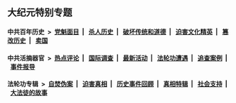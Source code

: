 ## 大纪元特别专题

#### 中共百年历史 &nbsp;>&nbsp; [党魁面目](indexes/nf1176107/README.md?04250430) &nbsp;| &nbsp; [杀人历史](indexes/nf1176106/README.md?04250430) &nbsp;| &nbsp; [破坏传统和道德](indexes/nf1176106/README.md?04250430) &nbsp;| &nbsp; [迫害文化精英](indexes/nf1176111/README.md?04250430) &nbsp;| &nbsp; [篡改历史](indexes/nf1176115/README.md?04250430) &nbsp;| &nbsp; [卖国](indexes/nf1176117/README.md?04250430) 

#### 中共活摘器官 &nbsp;>&nbsp; [热点评论](indexes/nf5879/README.md?04250430) &nbsp;| &nbsp; [国际调查](indexes/nf5947/README.md?04250430) &nbsp;| &nbsp; [最新活动](indexes/nf5883/README.md?04250430) &nbsp;| &nbsp; [法轮功遭遇](indexes/nf5881/README.md?04250430) &nbsp;| &nbsp; [追查案例](indexes/nf5880/README.md?04250430) &nbsp;| &nbsp; [事件报导](indexes/nf5877/README.md?04250430) 

#### 法轮功专辑 &nbsp;>&nbsp; [自焚伪案](indexes/nf5562/README.md?04250430) &nbsp;| &nbsp; [迫害真相](indexes/nf4379/README.md?04250430) &nbsp;| &nbsp; [历史事件回顾](indexes/nf5793/README.md?04250430) &nbsp;| &nbsp; [真相特辑](indexes/nf4389/README.md?04250430) &nbsp;| &nbsp; [社会支持](indexes/nf4386/README.md?04250430) &nbsp;| &nbsp; [大法徒的故事](indexes/nf1147481/README.md?04250430) 
